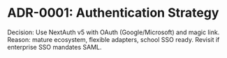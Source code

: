# ADR-0001: Authentication Strategy

Decision: Use NextAuth v5 with OAuth (Google/Microsoft) and magic link. Reason: mature ecosystem, flexible adapters, school SSO ready. Revisit if enterprise SSO mandates SAML.

